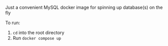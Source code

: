 Just a convenient MySQL docker image for spinning up database(s) on the fly

To run: 
1. `cd` into the root directory 
2. Run `docker compose up`